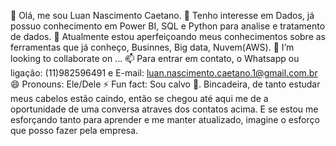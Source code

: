 👋 Olá, me sou Luan Nascimento Caetano.
👀 Tenho interesse em Dados, já possuo conhecimento em Power BI, SQL e Python para analise e tratamento de dados.
🌱 Atualmente estou aperfeiçoando meus conhecimentos sobre as ferramentas que já conheço, Businnes, Big data, Nuvem(AWS).
💞️ I’m looking to collaborate on ...
📫 Para entrar em contato, o Whatsapp ou ligação: (11)982596491 e E-mail: luan.nascimento.caetano.1@gmail.com.br
😄 Pronouns: Ele/Dele
⚡ Fun fact: Sou calvo 🤣. Bincadeira, de tanto estudar meus cabelos estão caindo, então se chegou até aqui me de a oportunidade de uma conversa atraves dos contatos acima. E se estou me esforçando tanto para aprender e me manter atualizado, imagine o esforço que posso fazer pela empresa.

